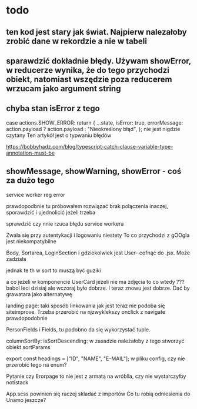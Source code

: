 # todo

## ten kod jest stary jak świat. Najpierw nalezałoby zrobić dane w rekordzie a nie w tabeli

## sparawdzić dokładnie błędy. Używam showError, w reducerze wynika, że do tego przychodzi obiekt, natomiast wszędzie poza reducerem wrzucam jako argument string

## chyba stan isError z tego

case actions.SHOW_ERROR:
return {
...state,
isError: true,
errorMessage: action.payload ? action.payload : "Nieokreślony błąd",
};
nie jest nigdzie czytany
Ten artykół jest o typwaniu błędów

https://bobbyhadz.com/blog/typescript-catch-clause-variable-type-annotation-must-be

## showMessage, showWarning, showError - coś za dużo tego

service worker reg error

prawdopodbnie tu próbowałem rozwiązać brak połączenia inaczej, sporawdzić i ujednolicić jeżeli trzeba

sprawdzić czy nnie rzuca błędu service workera

Zwala się przy autentykacji i logowaniu niestety To co przychodzi z gOOgla jest niekompatybilne

Body, Sortarea, LoginSection i gdziekolwiek jest User- cofnąć do .jsx. Może zadziała

jednak te th w sort to muszą być guziki

a co jeżeli w komponencie UserCard jeżeli nie ma zdjęcia to co wtedy ??? babol leci dzisiaj ale wczoraj było dobrze. I teraz znowu jest dobrze. Dać by grawatara jako alternatywę

landing page: taki sposób linkowania jak jest teraz nie podoba się siteimprove. Trzeba przerobić na njzwyklekszy onclick z navigate prawdopodobnie

PersonFields i Fields, tu podobno da się wykorzystać tuple.

columnSortBy:
isSortDescending:
w zasadzie należałoby z tego stworzyć obiekt sortParams

export const headings = ["ID", "NAME", "E-MAIL"]; w pliku config, czy nie przerobić tego na enum?

Pytanie czy Erorpage to nie jest z armatą na wróblla, czy nie wystarczyłby notistack

App.scss powinien się raczej skladać z importów
Co tu robią odniesienia do Unamo jeszcze?
